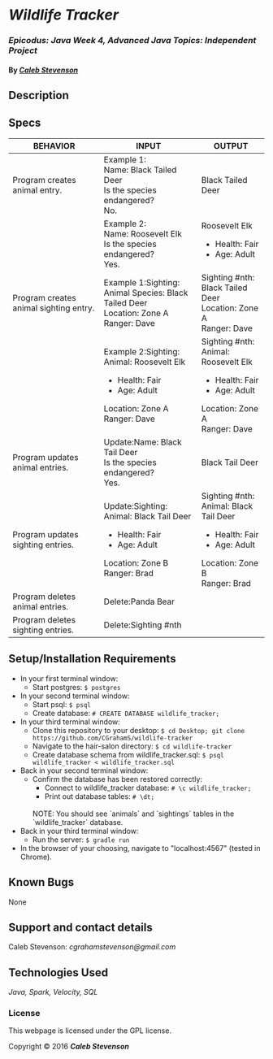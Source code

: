 # _Wildlife Tracker_

### _Epicodus: Java Week 4, Advanced Java Topics: Independent Project_

#### By _[**Caleb Stevenson**](https://github.com/CGrahamS)_

## Description

## Specs

| BEHAVIOR                               | INPUT                                                                                                                                              | OUTPUT                                                                                                                                          |
|----------------------------------------|----------------------------------------------------------------------------------------------------------------------------------------------------|-------------------------------------------------------------------------------------------------------------------------------------------------|
| Program creates animal entry.          | Example 1:<br>Name: Black Tailed Deer<br>Is the species endangered?<br>No.                                                                         | Black Tailed Deer                                                                                                                               |
|                                        | Example 2:<br>Name: Roosevelt Elk<br>Is the species endangered?<br>Yes.<br>                                                                        | Roosevelt Elk<ul>     <li>Health: Fair</li>     <li>Age: Adult</li> </ul>                                                                       |
| Program creates animal sighting entry. | Example 1:Sighting: <br>Animal Species: Black Tailed Deer <br> Location: Zone A <br> Ranger: Dave                                                  | Sighting #nth: <br>Black Tailed Deer<br>Location: Zone A <br> Ranger: Dave                                                                      |
|                                        | Example 2:Sighting:<br>Animal: Roosevelt Elk<br><ul>     <li>Health: Fair</li>    <li>Age: Adult</li> </ul>Location: Zone A<br>Ranger: Dave        | Sighting #nth: <br>Animal: Roosevelt Elk<br><ul>     <li>Health: Fair</li>    <li>Age: Adult</li> </ul>Location: Zone A <br> Ranger: Dave       |
| Program updates animal entries.        | Update:Name: Black Tail Deer<br>Is the species endangered?<br>Yes.                                                                                 | Black Tail Deer                                                                                                                                 |
| Program updates sighting entries.      | Update:Sighting: <br>Animal: Black Tail Deer <br><ul>     <li>Health: Fair</li>    <li>Age: Adult</li> </ul>Location: Zone B <br> Ranger: Brad     | Sighting #nth: <br>Animal: Black Tail Deer<br><ul>     <li>Health: Fair</li>    <li>Age: Adult</li> </ul>Location: Zone B <br> Ranger: Brad     |
| Program deletes animal entries.        | Delete:Panda Bear                                                                                                                                  |                                                                                                                                                 |
| Program deletes sighting entries.      | Delete:Sighting #nth                                                                                                                               |                                                                                                                                                 || 

## Setup/Installation Requirements

* In your first terminal window:
  * Start postgres: `$ postgres`
* In your second terminal window:
  * Start psql: `$ psql`
  * Create database: `# CREATE DATABASE wildlife_tracker;`
* In your third terminal window:
  * Clone this repository to your desktop: `$ cd Desktop; git clone https://github.com/CGrahamS/wildlife-tracker`
  * Navigate to the hair-salon directory: `$ cd wildlife-tracker`
  * Create database schema from wildlife_tracker.sql: `$ psql wildlife_tracker < wildlife_tracker.sql`
* Back in your second terminal window:
  * Confirm the database has been restored correctly:
    * Connect to wildlife_tracker database: `# \c wildlife_tracker;`
    * Print out database tables: `# \dt;`
    <br>
    NOTE: You should see `animals` and `sightings` tables in the `wildlife_tracker` database.
* Back in your third terminal window:
  * Run the server: `$ gradle run`
* In the browser of your choosing, navigate to "localhost:4567" (tested in Chrome).

## Known Bugs

None

## Support and contact details

Caleb Stevenson: _cgrahamstevenson@gmail.com_

## Technologies Used

_Java,
Spark,
Velocity,
SQL_

### License

This webpage is licensed under the GPL license.

Copyright &copy; 2016 **_Caleb Stevenson_**
